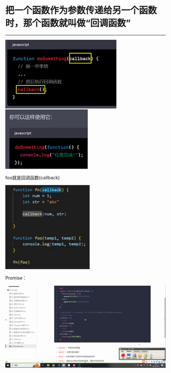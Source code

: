 # 把一个函数作为参数传递给另一个函数时，那个函数就叫做“回调函数”

---



<img src="./回调函数、Promise，async&await.assets/image-20231031110523278.png" alt="image-20231031110523278" style="zoom:67%;" />

<img src="./回调函数、Promise，async&await.assets/image-20231031110620673.png" alt="image-20231031110620673" style="zoom:67%;" />



foo就是回调函数(callback)

<img src="./回调函数、Promise，async&await.assets/image-20231031112629878.png" alt="image-20231031112629878" style="zoom:67%;" />



Promise：

![image-20231031142818895](./回调函数、Promise，async&await.assets/image-20231031142818895.png)